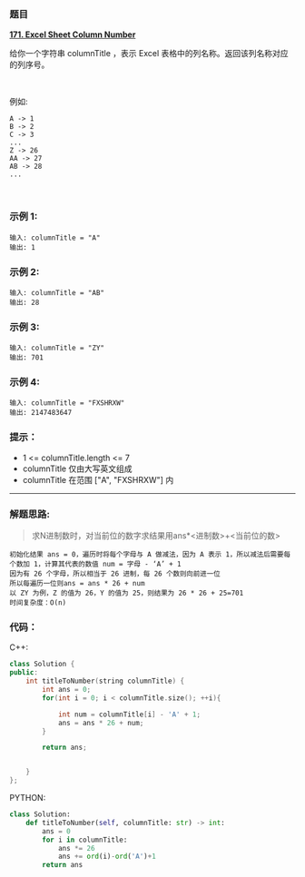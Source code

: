 ### 题目

 **[171. Excel Sheet Column Number](https://leetcode-cn.com/problems/excel-sheet-column-number/)** 
 
 给你一个字符串 columnTitle ，表示 Excel 表格中的列名称。返回该列名称对应的列序号。

 

例如:

    A -> 1
    B -> 2
    C -> 3
    ...
    Z -> 26
    AA -> 27
    AB -> 28 
    ...
 

### 示例 1:
```
输入: columnTitle = "A"
输出: 1
```
### 示例 2:
```
输入: columnTitle = "AB"
输出: 28
```
### 示例 3:
```
输入: columnTitle = "ZY"
输出: 701
```
### 示例 4:
```
输入: columnTitle = "FXSHRXW"
输出: 2147483647
```

### 提示：

* 1 <= columnTitle.length <= 7
* columnTitle 仅由大写英文组成
* columnTitle 在范围 ["A", "FXSHRXW"] 内

---
### 解题思路:
> 求N进制数时，对当前位的数字求结果用ans*<进制数>+<当前位的数>
```
初始化结果 ans = 0，遍历时将每个字母与 A 做减法，因为 A 表示 1，所以减法后需要每个数加 1，计算其代表的数值 num = 字母 - ‘A’ + 1
因为有 26 个字母，所以相当于 26 进制，每 26 个数则向前进一位
所以每遍历一位则ans = ans * 26 + num
以 ZY 为例，Z 的值为 26，Y 的值为 25，则结果为 26 * 26 + 25=701
时间复杂度：O(n)
```
### 代码：
C++:
```C++
class Solution {
public:
    int titleToNumber(string columnTitle) {
        int ans = 0;
        for(int i = 0; i < columnTitle.size(); ++i){

            int num = columnTitle[i] - 'A' + 1;
            ans = ans * 26 + num;
        }

        return ans;


    }
};
```
PYTHON:
```python
class Solution:
    def titleToNumber(self, columnTitle: str) -> int:
        ans = 0
        for i in columnTitle:
            ans *= 26
            ans += ord(i)-ord('A')+1
        return ans
```

